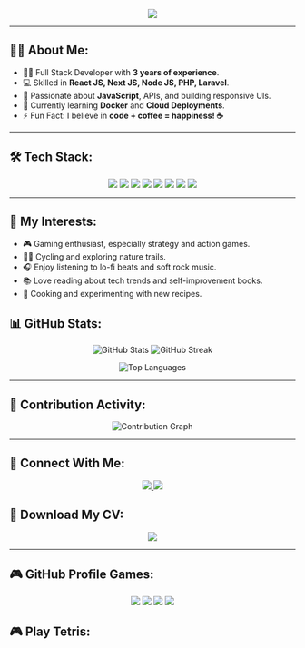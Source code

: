<!-- Header Section -->
<p align="center">
  <img src="https://readme-typing-svg.herokuapp.com?size=20&duration=5000&color=42A5F5&center=true&vCenter=true&lines=Hi+there!+I'm+Md.+Jamil+Hossain+👋;Full+Stack+Developer+🚀;I+❤+React+%26+Node.js+%26+PHP+And+Laravel;Welcome+to+my+GitHub+Profile!">
</p>

---

<!-- About Me Section -->
## 👨‍💻 About Me:
- 🧑‍💼 Full Stack Developer with **3 years of experience**.
- 💻 Skilled in **React JS, Next JS, Node JS, PHP, Laravel**.
- 🎯 Passionate about **JavaScript**, APIs, and building responsive UIs.
- 🌱 Currently learning **Docker** and **Cloud Deployments**.
- ⚡ Fun Fact: I believe in **code + coffee = happiness! ☕**

---

<!-- Skills Section -->
## 🛠️ Tech Stack:
<p align="center">
  <img src="https://img.shields.io/badge/JavaScript-323330?style=flat&logo=javascript&logoColor=F7DF1E" />
  <img src="https://img.shields.io/badge/React-20232A?style=flat&logo=react&logoColor=61DAFB" />
  <img src="https://img.shields.io/badge/Node.js-339933?style=flat&logo=node.js&logoColor=white" />
  <img src="https://img.shields.io/badge/Next.js-000000?style=flat&logo=nextdotjs&logoColor=white" />
  <img src="https://img.shields.io/badge/PHP-777BB4?style=flat&logo=php&logoColor=white" />
  <img src="https://img.shields.io/badge/Laravel-FF2D20?style=flat&logo=laravel&logoColor=white" />
  <img src="https://img.shields.io/badge/MySQL-00000F?style=flat&logo=mysql&logoColor=white" />
  <img src="https://img.shields.io/badge/Git-F05032?style=flat&logo=git&logoColor=white" />
</p>

---

## 🌟 My Interests:
- 🎮 Gaming enthusiast, especially strategy and action games.
- 🚴‍♂️ Cycling and exploring nature trails.
- 🎧 Enjoy listening to lo-fi beats and soft rock music.
- 📚 Love reading about tech trends and self-improvement books.
- 🍳 Cooking and experimenting with new recipes.

<!-- GitHub Stats Section -->
## 📊 GitHub Stats:
<p align="center">
  <img src="https://github-readme-stats.vercel.app/api?username=jamilhossain1997&show_icons=true&theme=radical&count_private=true" alt="GitHub Stats">
  <img src="https://github-readme-streak-stats.herokuapp.com?user=jamilhossain1997&theme=radical&hide_border=true" alt="GitHub Streak">
</p>

<!-- Most Used Languages -->
<p align="center">
  <img src="https://github-readme-stats.vercel.app/api/top-langs/?username=jamilhossain1997&layout=compact&theme=radical" alt="Top Languages">
</p>

---

<!-- Contributions Graph -->
## 🚀 Contribution Activity:
<p align="center">
  <img src="https://github-readme-activity-graph.vercel.app/graph?username=jamilhossain1997&theme=react-dark&hide_border=true" alt="Contribution Graph">
</p>

---

<!-- Contact Section -->
## 🔗 Connect With Me:
<p align="center">
  <a href="https://www.linkedin.com/in/jamil-hossain-259819219/" target="_blank">
    <img src="https://img.shields.io/badge/LinkedIn-0077B5?style=flat&logo=linkedin&logoColor=white" />
  </a>
  <a href="mailto:jamilhossain4792@gmail.com" target="_blank">
    <img src="https://img.shields.io/badge/Email-D14836?style=flat&logo=gmail&logoColor=white" />
  </a>
</p>

## 📄 Download My CV:
<p align="center">
  <a href="https://drive.google.com/file/d/19pXyV9DNovkCZ-QPLRQLoI4k_IZ4ttrH/view?usp=sharing" download target="_blank">
    <img src="https://img.shields.io/badge/Download%20CV-0077B5?style=for-the-badge&logo=googledrive&logoColor=white" />
  </a>
</p>


---

## 🎮 GitHub Profile Games:
<p align="center">
  <img src="https://img.shields.io/badge/Game%20Mode-Unlocked%20🕹️-blue" />
  <img src="https://img.shields.io/badge/Coding%20Level-Expert%20🚀-green" />
  <img src="https://img.shields.io/badge/Projects%20Completed-50+-purple" />
  <img src="https://img.shields.io/badge/Commit%20Streak%20🔥-Challenge%20Accepted-red" />
</p>

## 🎮 Play Tetris:
<p align="center">
 <div><script src="https://cdn.htmlgames.com/embed.js?game=SoldierAttack2&amp;bgcolor=white"></script></div>
</p>
